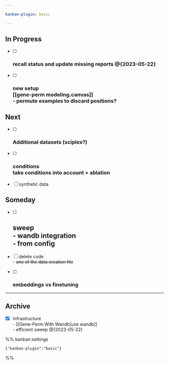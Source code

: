```yaml
---

kanban-plugin: basic

---
```


## In Progress

- [ ] ### recall status and update missing reports @{2023-05-22}
- [ ] ### new setup<br>[[gene-perm modeling.canvas]]<br>- permute examples to discard positions?


## Next

- [ ] ### Additional datasets (sciplex?)
- [ ] ### conditions<br>take conditions into account + ablation
- [ ] synthetic data


## Someday

- [ ] ## sweep<br>- wandb integration<br>- from config
- [ ] delete code<br>- ~~one of the data creation file~~
- [ ] ### embeddings vs finetuning


***

## Archive

- [x] Infrastructure<br>- [[Gene-Perm With Wandb|use wandb]]<br>- efficient sweep @{2023-05-22}

%% kanban:settings
```
{"kanban-plugin":"basic"}
```
%%